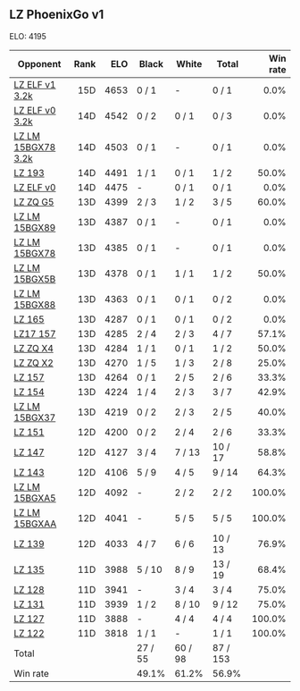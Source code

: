 ## LZ PhoenixGo v1 ##

ELO: 4195

Opponent | Rank | ELO | Black | White | Total | Win rate
---------|-----:|----:|-------|-------|-------|-------:
[LZ ELF v1 3.2k](LZ%20ELF%20v1%203.2k.md) | 15D | 4653 | 0 / 1 | - | 0 / 1 | 0.0%
[LZ ELF v0 3.2k](LZ%20ELF%20v0%203.2k.md) | 14D | 4542 | 0 / 2 | 0 / 1 | 0 / 3 | 0.0%
[LZ LM 15BGX78 3.2k](LZ%20LM%2015BGX78%203.2k.md) | 14D | 4503 | 0 / 1 | - | 0 / 1 | 0.0%
[LZ 193](LZ%20193.md) | 14D | 4491 | 1 / 1 | 0 / 1 | 1 / 2 | 50.0%
[LZ ELF v0](LZ%20ELF%20v0.md) | 14D | 4475 | - | 0 / 1 | 0 / 1 | 0.0%
[LZ ZQ G5](LZ%20ZQ%20G5.md) | 13D | 4399 | 2 / 3 | 1 / 2 | 3 / 5 | 60.0%
[LZ LM 15BGX89](LZ%20LM%2015BGX89.md) | 13D | 4387 | 0 / 1 | - | 0 / 1 | 0.0%
[LZ LM 15BGX78](LZ%20LM%2015BGX78.md) | 13D | 4385 | 0 / 1 | - | 0 / 1 | 0.0%
[LZ LM 15BGX5B](LZ%20LM%2015BGX5B.md) | 13D | 4378 | 0 / 1 | 1 / 1 | 1 / 2 | 50.0%
[LZ LM 15BGX88](LZ%20LM%2015BGX88.md) | 13D | 4363 | 0 / 1 | 0 / 1 | 0 / 2 | 0.0%
[LZ 165](LZ%20165.md) | 13D | 4287 | 0 / 1 | 0 / 1 | 0 / 2 | 0.0%
[LZ17 157](LZ17%20157.md) | 13D | 4285 | 2 / 4 | 2 / 3 | 4 / 7 | 57.1%
[LZ ZQ X4](LZ%20ZQ%20X4.md) | 13D | 4284 | 1 / 1 | 0 / 1 | 1 / 2 | 50.0%
[LZ ZQ X2](LZ%20ZQ%20X2.md) | 13D | 4270 | 1 / 5 | 1 / 3 | 2 / 8 | 25.0%
[LZ 157](LZ%20157.md) | 13D | 4264 | 0 / 1 | 2 / 5 | 2 / 6 | 33.3%
[LZ 154](LZ%20154.md) | 13D | 4224 | 1 / 4 | 2 / 3 | 3 / 7 | 42.9%
[LZ LM 15BGX37](LZ%20LM%2015BGX37.md) | 13D | 4219 | 0 / 2 | 2 / 3 | 2 / 5 | 40.0%
[LZ 151](LZ%20151.md) | 12D | 4200 | 0 / 2 | 2 / 4 | 2 / 6 | 33.3%
[LZ 147](LZ%20147.md) | 12D | 4127 | 3 / 4 | 7 / 13 | 10 / 17 | 58.8%
[LZ 143](LZ%20143.md) | 12D | 4106 | 5 / 9 | 4 / 5 | 9 / 14 | 64.3%
[LZ LM 15BGXA5](LZ%20LM%2015BGXA5.md) | 12D | 4092 | - | 2 / 2 | 2 / 2 | 100.0%
[LZ LM 15BGXAA](LZ%20LM%2015BGXAA.md) | 12D | 4041 | - | 5 / 5 | 5 / 5 | 100.0%
[LZ 139](LZ%20139.md) | 12D | 4033 | 4 / 7 | 6 / 6 | 10 / 13 | 76.9%
[LZ 135](LZ%20135.md) | 11D | 3988 | 5 / 10 | 8 / 9 | 13 / 19 | 68.4%
[LZ 128](LZ%20128.md) | 11D | 3941 | - | 3 / 4 | 3 / 4 | 75.0%
[LZ 131](LZ%20131.md) | 11D | 3939 | 1 / 2 | 8 / 10 | 9 / 12 | 75.0%
[LZ 127](LZ%20127.md) | 11D | 3888 | - | 4 / 4 | 4 / 4 | 100.0%
[LZ 122](LZ%20122.md) | 11D | 3818 | 1 / 1 | - | 1 / 1 | 100.0%
Total | | | 27 / 55 | 60 / 98 | 87 / 153 | 
Win rate| | | 49.1% | 61.2% | 56.9% | 
